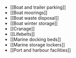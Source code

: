 - [[Boat and trailer parking]]
- [[Boat moorings]]
- [[Boat waste disposal]]
- [[Boat winter storage]]
- [[Cranage]]
- [[Lifebelts]]
- [[Marine docking beds]]
- [[Marine storage lockers]]
- [[Port and harbour facilities]]
